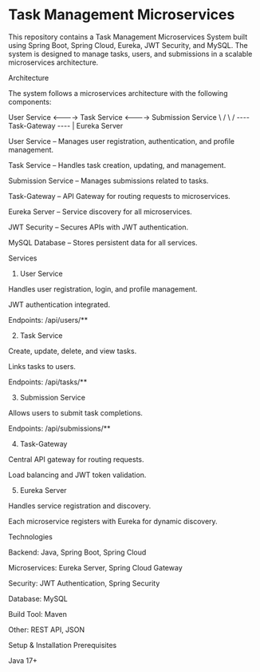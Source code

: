 Task Management Microservices
================================
This repository contains a Task Management Microservices System built using Spring Boot, Spring Cloud, Eureka, JWT Security, and MySQL. The system is designed to manage tasks,
users, and submissions in a scalable microservices architecture.

Architecture

The system follows a microservices architecture with the following components:

User Service <----> Task Service <----> Submission Service
        \               /
         \             /
         ---- Task-Gateway ----
                |
            Eureka Server


User Service – Manages user registration, authentication, and profile management.

Task Service – Handles task creation, updating, and management.

Submission Service – Manages submissions related to tasks.

Task-Gateway – API Gateway for routing requests to microservices.

Eureka Server – Service discovery for all microservices.

JWT Security – Secures APIs with JWT authentication.

MySQL Database – Stores persistent data for all services.

Services
1. User Service

Handles user registration, login, and profile management.

JWT authentication integrated.

Endpoints: /api/users/**

2. Task Service

Create, update, delete, and view tasks.

Links tasks to users.

Endpoints: /api/tasks/**

3. Submission Service

Allows users to submit task completions.

Endpoints: /api/submissions/**

4. Task-Gateway

Central API gateway for routing requests.

Load balancing and JWT token validation.

5. Eureka Server

Handles service registration and discovery.

Each microservice registers with Eureka for dynamic discovery.

Technologies

Backend: Java, Spring Boot, Spring Cloud

Microservices: Eureka Server, Spring Cloud Gateway

Security: JWT Authentication, Spring Security

Database: MySQL

Build Tool: Maven

Other: REST API, JSON

Setup & Installation
Prerequisites

Java 17+
